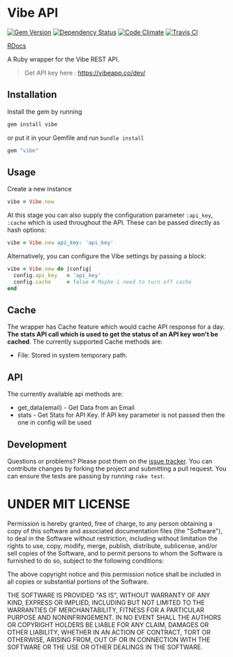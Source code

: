 Vibe API
========
[![Gem Version](https://badge.fury.io/rb/vibe.png)][gem]
[![Dependency Status](https://gemnasium.com/amalfra/vibe.png)][gemnasium]
[![Code Climate](https://codeclimate.com/github/amalfra/vibe.png)][codeclimate]
[![Travis CI](https://travis-ci.org/amalfra/vibe.svg?branch=master)][travis]

[gem]: http://badge.fury.io/rb/vibe
[gemnasium]: https://gemnasium.com/amalfra/vibe
[codeclimate]: https://codeclimate.com/github/amalfra/vibe
[travis]: https://travis-ci.org/amalfra/vibe/

[RDocs](http://rubydoc.info/github/amalfra/vibe/master/frames)

A Ruby wrapper for the Vibe REST API.

> Get API key here : https://vibeapp.co/dev/

## Installation

Install the gem by running

```ruby
gem install vibe
```

or put it in your Gemfile and run `bundle install`

```ruby
gem "vibe"
```

## Usage

Create a new instance

```ruby
vibe = Vibe.new
```

At this stage you can also supply the configuration parameter `:api_key`, `:cache` which is used throughout the API. These can be passed directly as hash options:

```ruby
vibe = Vibe.new api_key: 'api_key'
```

Alternatively, you can configure the Vibe settings by passing a block:

```ruby
vibe = Vibe.new do |config|
  config.api_key   = 'api_key'
  config.cache     = false # Maybe i need to turn off cache
end
```

## Cache

The wrapper has Cache feature which would cache API response for a day. **The stats API call which is used to get the status of an API key won't be cached**. The currently supported Cache methods are:
 * File: Stored in system temporary path.

## API

The currently available api methods are:
 * get_data(email) - Get Data from an Email
 * stats           - Get Stats for API Key. If API key parameter is not
                     passed then the one in config will be used


## Development

Questions or problems? Please post them on the [issue tracker](https://github.com/amalfra/vibe/issues). You can contribute changes by forking the project and submitting a pull request. You can ensure the tests are passing by running `rake test`.


UNDER MIT LICENSE
=================

Permission is hereby granted, free of charge, to any person obtaining a copy of this software and associated documentation files (the "Software"), to deal in the Software without restriction, including without limitation the rights to use, copy, modify, merge, publish, distribute, sublicense, and/or sell copies of the Software, and to permit persons to whom the Software is furnished to do so, subject to the following conditions:

The above copyright notice and this permission notice shall be included in all copies or substantial portions of the Software.

THE SOFTWARE IS PROVIDED "AS IS", WITHOUT WARRANTY OF ANY KIND, EXPRESS OR IMPLIED, INCLUDING BUT NOT LIMITED TO THE WARRANTIES OF MERCHANTABILITY, FITNESS FOR A PARTICULAR PURPOSE AND NONINFRINGEMENT. IN NO EVENT SHALL THE AUTHORS OR COPYRIGHT HOLDERS BE LIABLE FOR ANY CLAIM, DAMAGES OR OTHER LIABILITY, WHETHER IN AN ACTION OF CONTRACT, TORT OR OTHERWISE, ARISING FROM, OUT OF OR IN CONNECTION WITH THE SOFTWARE OR THE USE OR OTHER DEALINGS IN THE SOFTWARE.
